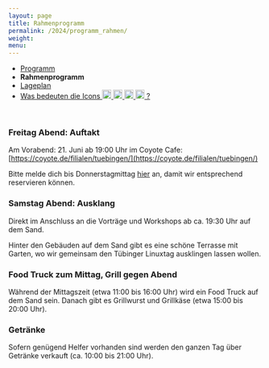 ```yaml
---
layout: page
title: Rahmenprogramm
permalink: /2024/programm_rahmen/
weight:
menu:
---
```


* <a href="../programm/">Programm</a>
* <span style="font-weight: bold;">Rahmenprogramm</span>
* <a href="../lageplan/">Lageplan</a>
* <a href="../programm_was_bedeuten_die_icons">Was bedeuten die Icons <img height="18" width="18" src="../../images/workshop.svg"> <img height="18" width="18" src="../../images/talk.svg"> <img height="18" width="18" src="../../images/talk2.svg"> <img height="18" width="18" src="../../images/lightning.svg"> ?</a>

<br/>

### Freitag Abend: Auftakt

Am Vorabend: 21. Juni ab 19:00 Uhr im Coyote Cafe: [https://coyote.de/filialen/tuebingen/](https://coyote.de/filialen/tuebingen/)

Bitte melde dich bis Donnerstagmittag [hier](https://cloud.fsi.uni-tuebingen.de/apps/forms/s/cRXXErfYsQot9d2Sb3CH5XMJ) an, damit wir entsprechend reservieren können.

### Samstag Abend: Ausklang

Direkt im Anschluss an die Vorträge und Workshops ab ca. 19:30 Uhr auf dem Sand.

Hinter den Gebäuden auf dem Sand gibt es eine schöne Terrasse mit Garten, wo wir
gemeinsam den Tübinger Linuxtag ausklingen lassen wollen.

### Food Truck zum Mittag, Grill gegen Abend

Während der Mittagszeit (etwa 11:00 bis 16:00 Uhr) wird
ein Food Truck auf dem Sand sein.
Danach gibt es Grillwurst und Grillkäse (etwa 15:00 bis 20:00 Uhr).

### Getränke

Sofern genügend Helfer vorhanden sind werden den ganzen Tag über Getränke
verkauft (ca. 10:00 bis 21:00 Uhr).
